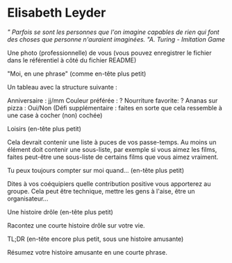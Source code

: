 # **Elisabeth Leyder**

_" Parfois se sont les personnes que l'on imagine capables de rien qui font des choses que personne n'auraient imaginées. "A. Turing - Imitation Game_

Une photo (professionnelle) de vous (vous pouvez enregistrer le fichier dans le référentiel à côté du fichier README)

"Moi, en une phrase" (comme en-tête plus petit)

Un tableau avec la structure suivante :

Anniversaire : jj/mm
Couleur préférée : ?
Nourriture favorite: ?
Ananas sur pizza : Oui/Non (Défi supplémentaire : faites en sorte que cela ressemble à une case à cocher (non) cochée)

Loisirs (en-tête plus petit)

Cela devrait contenir une liste à puces de vos passe-temps.
Au moins un élément doit contenir une sous-liste, par exemple si vous aimez les films, faites peut-être une sous-liste de certains films que vous aimez vraiment.

Tu peux toujours compter sur moi quand... (en-tête plus petit)

Dites à vos coéquipiers quelle contribution positive vous apporterez au groupe.
Cela peut être technique, mettre les gens à l'aise, être un organisateur...

Une histoire drôle (en-tête plus petit)

Racontez une courte histoire drôle sur votre vie.

TL;DR (en-tête encore plus petit, sous une histoire amusante)

Résumez votre histoire amusante en une courte phrase.